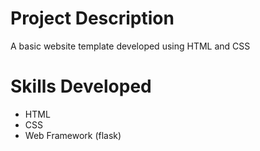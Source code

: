# Project Description
A basic website template developed using HTML and CSS

# Skills Developed
- HTML
- CSS
- Web Framework (flask)
